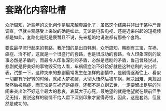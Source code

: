 # 套路化内容吐槽

众所周知，近些年的文化创作是越来越套路化了，虽然这个结果并非出于某种严谨调查，但就主观感受上来说的确是如此，无论是电影电视、还是近来兴起的短视频都是如此，套路化是贬是褒暂且不说，先来粗略地说说都有那些个套路。

要说最早流行起来的套路，我所知的是出自韩剧，众所周知，韩剧有三宝，车祸、癌症、治不好，这就是一个很盛行的套路，也是很成功的套路，令人印象深刻的故事必然是矛盾的，而最令人印象深刻的矛盾，必然是悲剧的矛盾，鲁迅曾经说过，悲剧就是将美好的事物毁灭给人看，车祸癌症治不好恰好就是这种悲剧的突出代表，试想一下，这种突来的悲剧最常发生在怎样的剧情中，是剧情逐渐往上、看似一切都有所好转的时候，就如大梦初醒、大彻大悟然后被车祸，解决困难、亲友团聚然后被癌症，而无论是车祸还是癌症，还都不是立刻去世，一定要留出足够的时间来突出治不好这个最大的悲哀，哀莫大于心死，最绝望的就是绝望就在眼前但手足无措，要说这样的剧情不给人留下深刻印象才显得奇怪，因此，这是套路，但显然是成功的。
